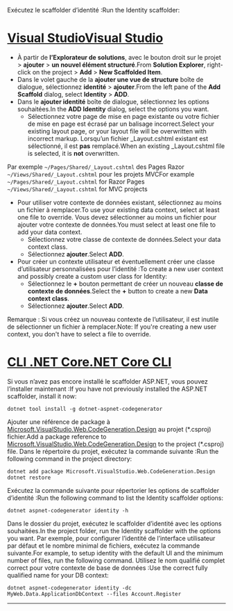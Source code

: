<span data-ttu-id="0b030-101">Exécutez le scaffolder d’identité :</span><span class="sxs-lookup"><span data-stu-id="0b030-101">Run the Identity scaffolder:</span></span>

# <a name="visual-studiotabvisual-studio"></a>[<span data-ttu-id="0b030-102">Visual Studio</span><span class="sxs-lookup"><span data-stu-id="0b030-102">Visual Studio</span></span>](#tab/visual-studio)

* <span data-ttu-id="0b030-103">À partir de **l’Explorateur de solutions**, avec le bouton droit sur le projet > **ajouter** > **un nouvel élément structuré**.</span><span class="sxs-lookup"><span data-stu-id="0b030-103">From **Solution Explorer**, right-click on the project > **Add** > **New Scaffolded Item**.</span></span>
* <span data-ttu-id="0b030-104">Dans le volet gauche de la **ajouter une vue de structure** boîte de dialogue, sélectionnez **identité** > **ajouter**.</span><span class="sxs-lookup"><span data-stu-id="0b030-104">From the left pane of the **Add Scaffold** dialog, select **Identity** > **ADD**.</span></span>
* <span data-ttu-id="0b030-105">Dans le **ajouter identité** boîte de dialogue, sélectionnez les options souhaitées.</span><span class="sxs-lookup"><span data-stu-id="0b030-105">In the **ADD Identity** dialog, select the options you want.</span></span>
  * <span data-ttu-id="0b030-106">Sélectionnez votre page de mise en page existante ou votre fichier de mise en page est écrasé par un balisage incorrect.</span><span class="sxs-lookup"><span data-stu-id="0b030-106">Select your existing layout page, or your layout file will be overwritten with incorrect markup.</span></span> <span data-ttu-id="0b030-107">Lorsqu’un fichier _Layout.cshtml existant est sélectionné, il est **pas** remplacé.</span><span class="sxs-lookup"><span data-stu-id="0b030-107">When an existing _Layout.cshtml file is selected, it is **not** overwritten.</span></span>

 <span data-ttu-id="0b030-108">Par exemple `~/Pages/Shared/_Layout.cshtml` des Pages Razor `~/Views/Shared/_Layout.cshtml` pour les projets MVC</span><span class="sxs-lookup"><span data-stu-id="0b030-108">For example `~/Pages/Shared/_Layout.cshtml` for Razor Pages `~/Views/Shared/_Layout.cshtml` for MVC projects</span></span>
* <span data-ttu-id="0b030-109">Pour utiliser votre contexte de données existant, sélectionnez au moins un fichier à remplacer.</span><span class="sxs-lookup"><span data-stu-id="0b030-109">To use your existing data context, select at least one file to override.</span></span> <span data-ttu-id="0b030-110">Vous devez sélectionner au moins un fichier pour ajouter votre contexte de données.</span><span class="sxs-lookup"><span data-stu-id="0b030-110">You must select at least one file to add your data context.</span></span>
  * <span data-ttu-id="0b030-111">Sélectionnez votre classe de contexte de données.</span><span class="sxs-lookup"><span data-stu-id="0b030-111">Select your data context class.</span></span>
  * <span data-ttu-id="0b030-112">Sélectionnez **ajouter**.</span><span class="sxs-lookup"><span data-stu-id="0b030-112">Select **ADD**.</span></span>
* <span data-ttu-id="0b030-113">Pour créer un contexte utilisateur et éventuellement créer une classe d’utilisateur personnalisées pour l’identité :</span><span class="sxs-lookup"><span data-stu-id="0b030-113">To create a new user context and possibly create a custom user class for Identity:</span></span>
  * <span data-ttu-id="0b030-114">Sélectionnez le **+** bouton permettant de créer un nouveau **classe de contexte de données**.</span><span class="sxs-lookup"><span data-stu-id="0b030-114">Select the **+** button to create a new **Data context class**.</span></span>
  * <span data-ttu-id="0b030-115">Sélectionnez **ajouter**.</span><span class="sxs-lookup"><span data-stu-id="0b030-115">Select **ADD**.</span></span>

<span data-ttu-id="0b030-116">Remarque : Si vous créez un nouveau contexte de l’utilisateur, il est inutile de sélectionner un fichier à remplacer.</span><span class="sxs-lookup"><span data-stu-id="0b030-116">Note: If you're creating a new user context, you don't have to select a file to override.</span></span>

# <a name="net-core-clitabnetcore-cli"></a>[<span data-ttu-id="0b030-117">CLI .NET Core</span><span class="sxs-lookup"><span data-stu-id="0b030-117">.NET Core CLI</span></span>](#tab/netcore-cli)

<span data-ttu-id="0b030-118">Si vous n’avez pas encore installé le scaffolder ASP.NET, vous pouvez l’installer maintenant :</span><span class="sxs-lookup"><span data-stu-id="0b030-118">If you have not previously installed the ASP.NET scaffolder, install it now:</span></span>

```cli
dotnet tool install -g dotnet-aspnet-codegenerator
```

<span data-ttu-id="0b030-119">Ajouter une référence de package à [Microsoft.VisualStudio.Web.CodeGeneration.Design](https://www.nuget.org/packages/Microsoft.VisualStudio.Web.CodeGeneration.Design/) au projet (\*.csproj) fichier.</span><span class="sxs-lookup"><span data-stu-id="0b030-119">Add a package reference to [Microsoft.VisualStudio.Web.CodeGeneration.Design](https://www.nuget.org/packages/Microsoft.VisualStudio.Web.CodeGeneration.Design/) to the project (\*.csproj) file.</span></span> <span data-ttu-id="0b030-120">Dans le répertoire du projet, exécutez la commande suivante :</span><span class="sxs-lookup"><span data-stu-id="0b030-120">Run the following command in the project directory:</span></span>

```cli
dotnet add package Microsoft.VisualStudio.Web.CodeGeneration.Design
dotnet restore
```

<span data-ttu-id="0b030-121">Exécutez la commande suivante pour répertorier les options de scaffolder d’identité :</span><span class="sxs-lookup"><span data-stu-id="0b030-121">Run the following command to list the Identity scaffolder options:</span></span>

```cli
dotnet aspnet-codegenerator identity -h
```

<span data-ttu-id="0b030-122">Dans le dossier du projet, exécutez le scaffolder d’identité avec les options souhaitées.</span><span class="sxs-lookup"><span data-stu-id="0b030-122">In the project folder, run the Identity scaffolder with the options you want.</span></span> <span data-ttu-id="0b030-123">Par exemple, pour configurer l’identité de l’interface utilisateur par défaut et le nombre minimal de fichiers, exécutez la commande suivante.</span><span class="sxs-lookup"><span data-stu-id="0b030-123">For example, to setup identity with the default UI and the minimum number of files, run the following command.</span></span> <span data-ttu-id="0b030-124">Utilisez le nom qualifié complet correct pour votre contexte de base de données :</span><span class="sxs-lookup"><span data-stu-id="0b030-124">Use the correct fully qualified name for your DB context:</span></span>

```cli
dotnet aspnet-codegenerator identity -dc MyWeb.Data.ApplicationDbContext --files Account.Register
```

-------------
